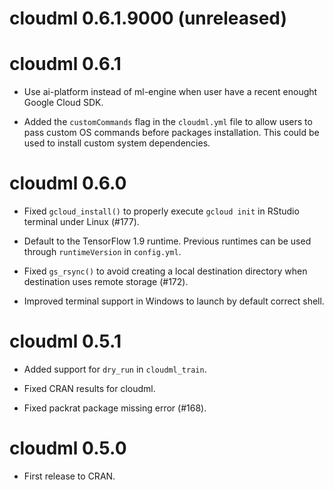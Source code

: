 # cloudml 0.6.1.9000 (unreleased)

# cloudml 0.6.1 

- Use ai-platform instead of ml-engine when user have a recent enought Google
  Cloud SDK.

- Added the `customCommands` flag in the `cloudml.yml` file to allow users to
  pass custom OS commands before packages installation. This could be used to
  install custom system dependencies.

# cloudml 0.6.0

- Fixed `gcloud_install()` to properly execute `gcloud init` in RStudio
  terminal under Linux (#177).

- Default to the TensorFlow 1.9 runtime. Previous runtimes can be used
  through `runtimeVersion` in `config.yml`.

- Fixed `gs_rsync()` to avoid creating a local destination directory when 
  destination uses remote storage (#172).

- Improved terminal support in Windows to launch by default correct shell.

# cloudml 0.5.1

- Added support for `dry_run` in `cloudml_train`.

- Fixed CRAN results for cloudml.

- Fixed packrat package missing error (#168).

# cloudml 0.5.0

- First release to CRAN.
